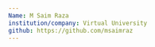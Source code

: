 ```yaml
---
Name: M Saim Raza
institution/company: Virtual University
github: https://github.com/msaimraz
---
```

